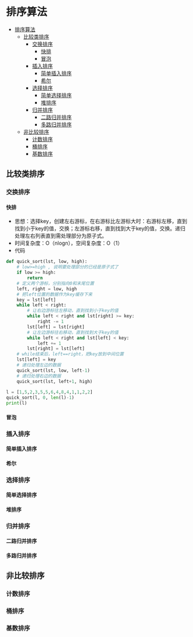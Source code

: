 # 排序算法

- [排序算法](#排序算法)
  - [比较类排序](#比较类排序)
    - [交换排序](#交换排序)
      - [快排](#快排)
      - [冒泡](#冒泡)
    - [插入排序](#插入排序)
      - [简单插入排序](#简单插入排序)
      - [希尔](#希尔)
    - [选择排序](#选择排序)
      - [简单选择排序](#简单选择排序)
      - [堆排序](#堆排序)
    - [归并排序](#归并排序)
      - [二路归并排序](#二路归并排序)
      - [多路归并排序](#多路归并排序)
  - [非比较排序](#非比较排序)
    - [计数排序](#计数排序)
    - [桶排序](#桶排序)
    - [基数排序](#基数排序)

## 比较类排序

### 交换排序

#### 快排

- 思想：选择key，创建左右游标，在右游标比左游标大时：右游标左移，直到找到小于key的值，交换；左游标右移，直到找到大于key的值，交换。递归处理左右列表直到需处理部分为原子式。
- 时间复杂度：O（nlogn），空间复杂度：O（1）
- 代码

```python
def quick_sort(lst, low, high):
    # low>=high , 说明要处理部分的已经是原子式了
    if low >= high:
        return
    # 定义两个游标，分别指向0和末尾位置
    left, right = low, high
    # 把left位置的数据作为key缓存下来
    key = lst[left]
    while left < right:
        # 让右边游标往左移动，直到找到小于key的值
        while left < right and lst[right] >= key:
            right -= 1
        lst[left] = lst[right]
        # 让左边游标往右移动，直到找到大于key的值
        while left < right and lst[left] < key:
            left += 1
        lst[right] = lst[left]
    # while结束后，left==right，把key放到中间位置
    lst[left] = key
    # 递归处理左边的数据
    quick_sort(lst, low, left-1)
    # 递归处理右边的数据
    quick_sort(lst, left+1, high)
 
l = [1,5,2,3,5,5,6,4,8,4,1,1,2,2]
quick_sort(l, 0, len(l)-1)
print(l)
```

#### 冒泡

### 插入排序

#### 简单插入排序

#### 希尔

### 选择排序

#### 简单选择排序

#### 堆排序

### 归并排序

#### 二路归并排序

#### 多路归并排序

## 非比较排序

### 计数排序

### 桶排序

### 基数排序

